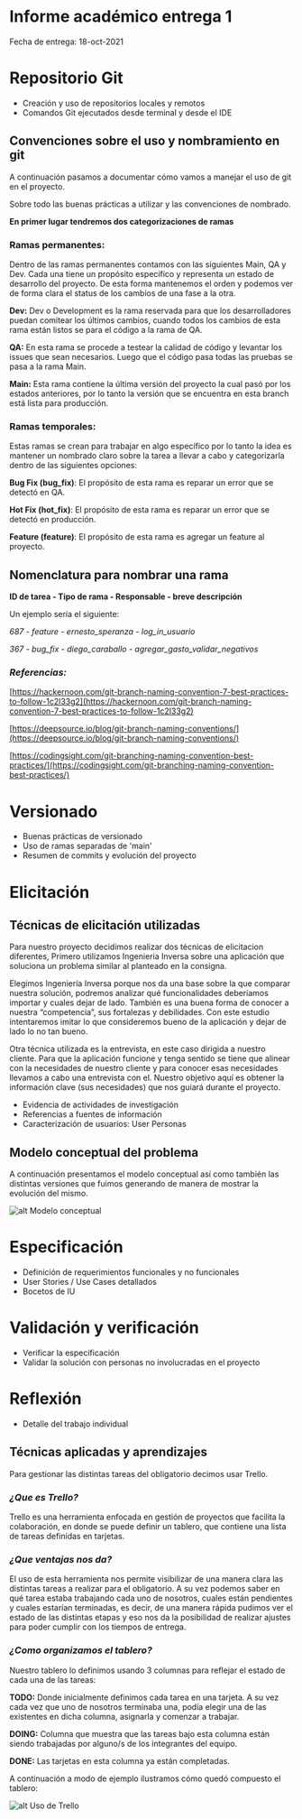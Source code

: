 # Informe académico entrega 1
Fecha de entrega: 18-oct-2021

# Repositorio Git

- Creación y uso de repositorios locales y remotos
- Comandos Git ejecutados desde terminal y desde el IDE

## Convenciones sobre el uso y nombramiento en git

A continuación pasamos a documentar cómo vamos a manejar el uso de git en el proyecto.

Sobre todo las buenas prácticas a utilizar y las convenciones de nombrado.

**En primer lugar tendremos dos categorizaciones de ramas**

### Ramas permanentes:

Dentro de las ramas permanentes contamos con las siguientes Main, QA y Dev. Cada una tiene un propósito específico y representa un estado de desarrollo del proyecto. De esta forma mantenemos el orden y podemos ver de forma clara el status de los cambios de una fase a la otra.

**Dev:** Dev o Development es la rama reservada para que los desarrolladores puedan comitear los últimos cambios, cuando todos los cambios de esta rama están listos se para el código a la rama de QA.

**QA:** En esta rama se procede a testear la calidad de código y levantar los issues que sean necesarios. Luego que el código pasa todas las pruebas se pasa a la rama Main.

**Main:** Esta rama contiene la última versión del proyecto la cual pasó por los estados anteriores, por lo tanto la versión que se encuentra en esta branch está lista para producción.

### Ramas temporales:

Estas ramas se crean para trabajar en algo específico por lo tanto la idea es mantener un nombrado claro sobre la tarea a llevar a cabo y categorizarla dentro de las siguientes opciones:

**Bug Fix (bug\_fix)**: El propósito de esta rama es reparar un error que se detectó en QA.

**Hot Fix (hot\_fix)**: El propósito de esta rama es reparar un error que se detectó en producción.

**Feature (feature)**: El propósito de esta rama es agregar un feature al proyecto.

## Nomenclatura para nombrar una rama

**ID de tarea - Tipo de rama - Responsable - breve descripción**

Un ejemplo sería el siguiente:

_687 - feature - ernesto\_speranza - log\_in\_usuario_

_367 - bug\_fix - diego\_caraballo - agregar\_gasto\_validar\_negativos_

### _Referencias:_

[https://hackernoon.com/git-branch-naming-convention-7-best-practices-to-follow-1c2l33g2](https://hackernoon.com/git-branch-naming-convention-7-best-practices-to-follow-1c2l33g2)

[https://deepsource.io/blog/git-branch-naming-conventions/](https://deepsource.io/blog/git-branch-naming-conventions/)

[https://codingsight.com/git-branching-naming-convention-best-practices/](https://codingsight.com/git-branching-naming-convention-best-practices/)

# Versionado

- Buenas prácticas de versionado
- Uso de ramas separadas de 'main'
- Resumen de commits y evolución del proyecto

# Elicitación

## Técnicas de elicitación utilizadas

Para nuestro proyecto decidimos realizar dos técnicas de elicitacion diferentes, Primero utilizamos Ingenieria Inversa sobre una aplicación que soluciona un problema similar al planteado en la consigna.

Elegimos Ingeniería Inversa porque nos da una base sobre la que comparar nuestra solución, podremos analizar qué funcionalidades deberíamos importar y cuales dejar de lado. También es una buena forma de conocer a nuestra “competencia”, sus fortalezas y debilidades. Con este estudio intentaremos imitar lo que consideremos bueno de la aplicación y dejar de lado lo no tan bueno.

Otra técnica utilizada es la entrevista, en este caso dirigida a nuestro cliente. Para que la aplicación funcione y tenga sentido se tiene que alinear con la necesidades de nuestro cliente y para conocer esas necesidades llevamos a cabo una entrevista con el. Nuestro objetivo aquí es obtener la información clave (sus necesidades) que nos guiará durante el proyecto.

- Evidencia de actividades de investigación
- Referencias a fuentes de información
- Caracterización de usuarios: User Personas

## Modelo conceptual del problema

A continuación presentamos el modelo conceptual así como también las distintas versiones que fuimos generando de manera de mostrar la evolución del mismo.

![alt Modelo conceptual](https://i.im.ge/2021/10/10/oQDscM.png "Modelo conceptual")

# Especificación

- Definición de requerimientos funcionales y no funcionales
- User Stories / Use Cases detallados
- Bocetos de IU
# Validación y verificación

- Verificar la especificación
- Validar la solución con personas no involucradas en el proyecto

# Reflexión

- Detalle del trabajo individual

## Técnicas aplicadas y aprendizajes

Para gestionar las distintas tareas del obligatorio decimos usar Trello.

### _¿Que es Trello?_

Trello es una herramienta enfocada en gestión de proyectos que facilita la colaboración, en donde se puede definir un tablero, que contiene una lista de tareas definidas en tarjetas.

### _¿Que ventajas nos da?_

El uso de esta herramienta nos permite visibilizar de una manera clara las distintas tareas a realizar para el obligatorio.
A su vez podemos saber en qué tarea estaba trabajando cada uno de nosotros, cuales están pendientes y cuales estarían terminadas, es decir, de una manera rápida pudimos ver el estado de las distintas etapas y eso nos da la posibilidad de realizar ajustes para poder cumplir con los tiempos de entrega.

### _¿Como organizamos el tablero?_

Nuestro tablero lo definimos usando 3 columnas para reflejar el estado de cada una de las tareas:

**TODO:** Donde inicialmente definimos cada tarea en una tarjeta. A su vez cada vez que uno de nosotros terminaba una, podía elegir una de las existentes en dicha columna, asignarla y comenzar a trabajar.

**DOING:** Columna que muestra que las tareas bajo esta columna están siendo trabajadas por alguno/s de los integrantes del equipo.

**DONE:** Las tarjetas en esta columna ya están completadas.

A continuación a modo de ejemplo ilustramos cómo quedó compuesto el tablero:

![alt Uso de Trello](https://i.im.ge/2021/10/10/oQDA2c.png  "Uso de Trello")



